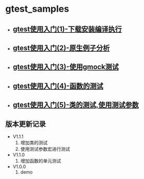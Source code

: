 # gtest_samples


- ## [gtest使用入门(1)-下载安装编译执行](./readme/gtest使用入门(1)-下载安装编译执行.md)
- ## [gtest使用入门(2)-原生例子分析](./readme/gtest使用入门(2)-原生例子分析.md)
- ## [gtest使用入门(3)-使用gmock测试](./readme/gtest使用入门(3)-使用gmock测试.md)
- ## [gtest使用入门(4)-函数的测试](./readme/gtest使用入门(4)-函数的单元测试.md)
- ## [gtest使用入门(5)-类的测试,使用测试参数](./readme/gtest使用入门(5)-类的测试,使用测试参数.md)




## 版本更新记录

- V1.1.1
  1. 增加类的测试
  2. 使用测试参数宏进行测试
- V1.1.0
  1. 增加函数的单元测试
- V1.0.0
  1. demo
